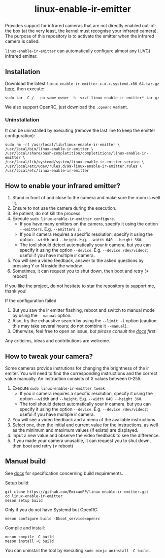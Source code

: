# <p align=center>linux-enable-ir-emitter</p>

Provides support for infrared cameras that are not directly enabled out-of-the box (at the very least, the kernel must recognise your infrared camera). The purpose of this repository is to activate the emitter when the infrared camera is called.

`linux-enable-ir-emitter` can automatically configure almost any (UVC) infrared emitter.

## Installation
Download the latest `linux-enable-ir-emitter-x.x.x.systemd.x86-64.tar.gz` [here](https://github.com/EmixamPP/linux-enable-ir-emitter/releases/latest), then execute:
```
sudo tar -C / --no-same-owner -h -vxzf linux-enable-ir-emitter*.tar.gz
```

We also support OpenRC, just download the `.openrc` variant.

### Uninstallation
It can be uninstalled by executing (remove the last line to keep the emitter configuration):
```
sudo rm -rf /usr/local/lib/linux-enable-ir-emitter \
/usr/local/bin/linux-enable-ir-emitter \
/usr/local/share/bash-completition/completitions/linux-enable-ir-emitter \
/usr/local/lib/systemd/system/linux-enable-ir-emitter.service \
/usr/local/etc/udev/rules.d/99-linux-enable-ir-emitter.rules \
/usr/local/etc/linux-enable-ir-emitter
```

## How to enable your infrared emitter?
1. Stand in front of and close to the camera and make sure the room is well lit.
2. Ensure to not use the camera during the execution.
3. Be patient, do not kill the process.
4. Execute `sudo linux-enable-ir-emitter configure`.
    * If you have many emitters on the camera, specify it using the option `--emitters`. E.g. `--emitters 2`.
    * If you ir camera requires a specific resolution, specify it using the option `--width` and `--height`. E.g. `--width 640 --height 360`.
    * The tool should detect automatically your ir camera, but you can specify it using the option `--device`. E.g. `--device /dev/video2`; useful if you have multiple ir camera.
5. You will see a video feedback, answer to the asked questions by pressing Y or N inside the window.
6. Sometimes, it can request you to shut down, then boot and retry ($\neq$ reboot)

If you like the project, do not hesitate to star the repository to support me, thank you!

If the configuration failed:
1. But you saw the ir emitter flashing, reboot and switch to manual mode by using the `--manual` option.
2. Also, try the exhaustive search by using the `--limit -1` option (caution: this may take several hours; do not combine it `--manual`).
3. Otherwise, feel free to open an issue, *but please consult the [docs](docs/README.md) first*.

Any criticims, ideas and contributions are welcome.

## How to tweak your camera?
Some cameras provide instrutions for changing the brightness of the ir emiter.
You will need to find the corresponding instructions and the correct value manually.
An instruction consists of X values between 0-255.

1. Execute `sudo linux-enable-ir-emitter tweak`
   * If you ir camera requires a specific resolution, specify it using the option `--width` and `--height`. E.g. `--width 640 --height 360`.
   * The tool should detect automatically your ir camera, but you can specify it using the option `--device`. E.g. `--device /dev/video2`; useful if you have multiple ir camera.
2. You will see a video feedback and a menu of the available instructions.
3. Select one, then the initial and current value for the instructions, as well as the minimum and maximum values (if exists) are displayed.
4. Input a new value and observe the video feedback to see the difference.
5. If you made your camera unusable, it can request you to shut down, then boot and retry ($\neq$ reboot)

## Manual build
See [docs](docs/requirements.md) for specification concerning build requirements.

Setup build:
```
git clone https://github.com/EmixamPP/linux-enable-ir-emitter.git
cd linux-enable-ir-emitter
meson setup build
```

Only if you do not have Systemd but OpenRC:
```
meson configure build -Dboot_service=openrc
```

Compile and install:
```
meson compile -C build
meson install -C build
```

You can uninstall the tool by executing `sudo ninja uninstall -C build`. 
